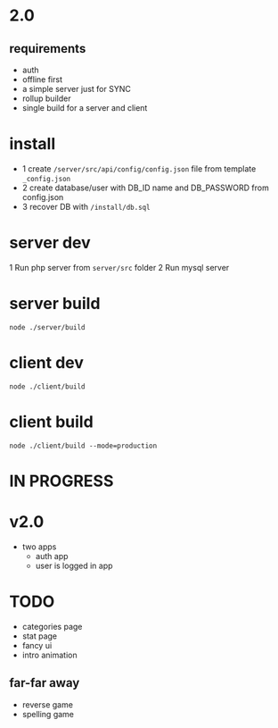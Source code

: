# 2.0

## requirements
- auth
- offline first
- a simple server just for SYNC
- rollup builder
- single build for a server and client





















# install
* 1 create `/server/src/api/config/config.json` file from template `_config.json`
* 2 create database/user with DB_ID name and DB_PASSWORD from config.json
* 3 recover DB with `/install/db.sql`

# server dev
1 Run php server from `server/src` folder
2 Run mysql server

# server build
`node ./server/build`

# client dev
`node ./client/build`

# client build
`node ./client/build --mode=production`

# IN PROGRESS
# v2.0
* two apps
  * auth app
  * user is logged in app


# TODO
* categories page
* stat page
* fancy ui
* intro animation

## far-far away
* reverse game
* spelling game

